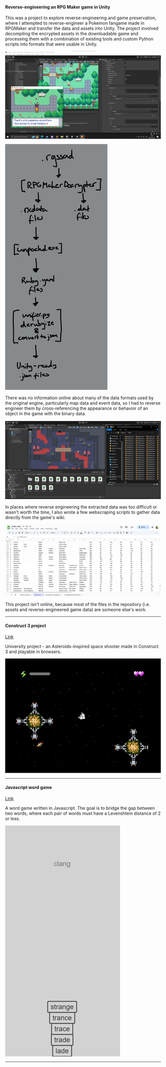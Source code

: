 #### Reverse-engineering an RPG Maker game in Unity

This was a project to explore reverse-engineering and game preservation, where I attempted to reverse-engineer a Pokemon fangame made in RPGMaker and transfer the data and assets into Unity. The project involved decompiling the encrypted assets in the downloadable game and processing them with a combination of existing tools and custom Python scripts into formats that were usable in Unity.

![](unifier-comparison.png)

![](unifier-pipeline-diagram.png)

There was no information online about many of the data formats used by the original engine, particularly map data and event data, so I had to reverse engineer them by cross-referencing the appearance or behavior of an object in the game with the binary data.

![](unifier-maps.png)

In places where reverse engineering the extracted data was too difficult or wasn't worth the time, I also wrote a few webscraping scripts to gather data directly from the game's wiki.

![](unifier-pokemon-db.png)


This project isn't online, because most of the files in the repository (i.e. assets and reverse-engineered game data) are someone else's work.


---


#### Construct 3 project

[Link](https://ethobat.itch.io/insane-space-combat-simulator-dx)

University project - an Asteroids-inspired space shooter made in Construct 3 and playable in browsers.

![](spacecombat.png)


---


#### Javascript word game

[Link](https://editor.p5js.org/ethobat/sketches/W4I2gZWKD)

A word game written in Javascript. The goal is to bridge the gap between two words, where each pair of words must have a Levenshtein distance of 2 or less.

![](babel.png)


---


